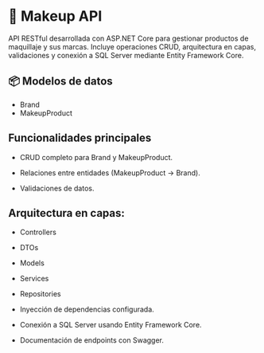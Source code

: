 # 💄 Makeup API

API RESTful desarrollada con ASP.NET Core para gestionar productos de maquillaje y sus marcas. Incluye operaciones CRUD, arquitectura en capas, validaciones y conexión a SQL Server mediante Entity Framework Core.

## 📦 Modelos de datos
- Brand
- MakeupProduct

## Funcionalidades principales
- CRUD completo para Brand y MakeupProduct.

- Relaciones entre entidades (MakeupProduct → Brand).
- Validaciones de datos.

## Arquitectura en capas:
- Controllers
- DTOs
- Models
- Services
- Repositories

- Inyección de dependencias configurada.
- Conexión a SQL Server usando Entity Framework Core.
- Documentación de endpoints con Swagger.
